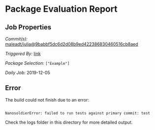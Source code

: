 # Package Evaluation Report

## Job Properties

*Commit(s):* [maleadt/julia@9babbf5dc6d2d08b9ed422386830460516cb8aed](https://github.com/maleadt/julia/commit/9babbf5dc6d2d08b9ed422386830460516cb8aed)

*Triggered By:* [link](https://www.test.com)

*Package Selection:* `["Example"]`

*Daily Job:* 2019-12-05

## Error

The build could not finish due to an error:

```

NanosoldierError: failed to run tests against primary commit: test
```

Check the logs folder in this directory for more detailed output.

